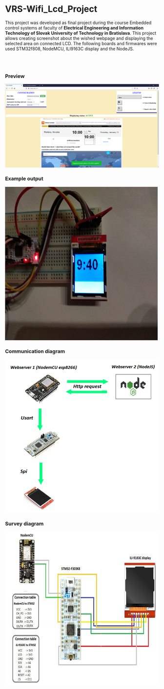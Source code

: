 # VRS-Wifi_Lcd_Project
<p>This project was developed as final project during the course Embedded control systems at faculty of <b>Electrical Engineering and Information Technology of Slovak University of Technology in Bratislava</b>. This project allows creating screenshot about the wished webpage and displaying the selected area on connected LCD. The following boards and firmwares were used STM32f808, NodeMCU, ILI9163C display and the NodeJS.</p> 
<br><br>
<h3>Preview</h3>
<img src="pic2.png">
<h3>Example output</h3>
<img src="pic1.jpg" width="500" height="500">
<h3>Communication diagram</h3>
<img src="communication_schema.png" width="500" height="500">
<h3>Survey diagram</h3>
<img src="survey_diagram.jpg" width="500" height="500">


